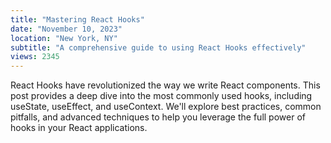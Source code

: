 ```yaml
---
title: "Mastering React Hooks"
date: "November 10, 2023"
location: "New York, NY"
subtitle: "A comprehensive guide to using React Hooks effectively"
views: 2345
---
```


React Hooks have revolutionized the way we write React components. This post provides a deep dive into the most commonly used hooks, including useState, useEffect, and useContext. We'll explore best practices, common pitfalls, and advanced techniques to help you leverage the full power of hooks in your React applications. 